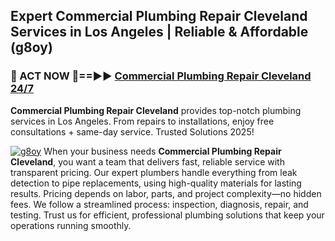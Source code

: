 ## Expert Commercial Plumbing Repair Cleveland Services in Los Angeles | Reliable & Affordable (g8oy)  

<h3>🚿 ACT NOW 🌟==►► <a href="https://tinyurl.com/2ne6vx2x" rel="nofollow">Commercial Plumbing Repair Cleveland 24/7</a></h3>

**Commercial Plumbing Repair Cleveland** provides top-notch plumbing services in Los Angeles. From repairs to installations, enjoy free consultations + same-day service. Trusted Solutions 2025!

[![g8oy](https://i.imgur.com/4PFF4AK.jpeg)](https://tinyurl.com/2ne6vx2x)
When your business needs **Commercial Plumbing Repair Cleveland**, you want a team that delivers fast, reliable service with transparent pricing. Our expert plumbers handle everything from leak detection to pipe replacements, using high-quality materials for lasting results. Pricing depends on labor, parts, and project complexity—no hidden fees. We follow a streamlined process: inspection, diagnosis, repair, and testing. Trust us for efficient, professional plumbing solutions that keep your operations running smoothly.